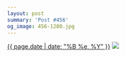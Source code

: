 ```yaml
---
layout: post
summary: 'Post #456'
og_image: 456-1280.jpg
---
```


<p>
  <time><a href="/456">{{ page.date | date: "%B %e, %Y" }}</a></time>
  <a href="/456"><img src="{{ site.assets_url }}/456-640.jpg" srcset="{{ site.assets_url }}/456-1280.jpg 1280w, {{ site.assets_url }}/456-960.jpg 960w, {{ site.assets_url }}/456-640.jpg 640w, {{ site.assets_url }}/456-320.jpg 320w" sizes="(min-width: 700px) 50vw, calc(100vw - 2rem)" /></a>
</p>
